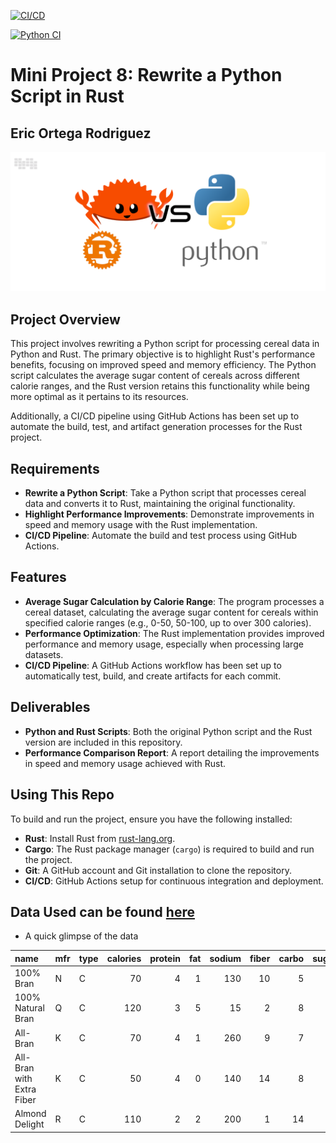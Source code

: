 [![CI/CD](https://github.com/nogibjj/Eric_Ortega_Rodriguez_Mini_Project_8/actions/workflows/rust_CI.yml/badge.svg)](https://github.com/nogibjj/Eric_Ortega_Rodriguez_Mini_Project_8/actions/workflows/rust_CI.yml)

[![Python CI](https://github.com/nogibjj/Eric_Ortega_Rodriguez_Mini_Project_8/actions/workflows/CI.yml/badge.svg)](https://github.com/nogibjj/Eric_Ortega_Rodriguez_Mini_Project_8/actions/workflows/CI.yml)
# Mini Project 8: Rewrite a Python Script in Rust

## Eric Ortega Rodriguez 

![Cereal Data Project](image.png)

## Project Overview

This project involves rewriting a Python script for processing cereal data in Python and Rust. The primary objective is to highlight Rust's performance benefits, focusing on improved speed and memory efficiency. The Python script calculates the average sugar content of cereals across different calorie ranges, and the Rust version retains this functionality while being more optimal as it pertains to its resources.

Additionally, a CI/CD pipeline using GitHub Actions has been set up to automate the build, test, and artifact generation processes for the Rust project.

## Requirements

- **Rewrite a Python Script**: Take a Python script that processes cereal data and converts it to Rust, maintaining the original functionality.
- **Highlight Performance Improvements**: Demonstrate improvements in speed and memory usage with the Rust implementation.
- **CI/CD Pipeline**: Automate the build and test process using GitHub Actions.

## Features

- **Average Sugar Calculation by Calorie Range**: The program processes a cereal dataset, calculating the average sugar content for cereals within specified calorie ranges (e.g., 0-50, 50-100, up to over 300 calories).
- **Performance Optimization**: The Rust implementation provides improved performance and memory usage, especially when processing large datasets.
- **CI/CD Pipeline**: A GitHub Actions workflow has been set up to automatically test, build, and create artifacts for each commit.

## Deliverables 

- **Python and Rust Scripts**: Both the original Python script and the Rust version are included in this repository.
- **Performance Comparison Report**: A report detailing the improvements in speed and memory usage achieved with Rust.

## Using This Repo 

To build and run the project, ensure you have the following installed:

- **Rust**: Install Rust from [rust-lang.org](https://www.rust-lang.org/tools/install).
- **Cargo**: The Rust package manager (`cargo`) is required to build and run the project.
- **Git**: A GitHub account and Git installation to clone the repository.
- **CI/CD**: GitHub Actions setup for continuous integration and deployment.

## Data Used can be found [here](https://www.kaggle.com/datasets/crawford/80-cereals)

- A quick glimpse of the data 

| name                      | mfr   | type   |   calories |   protein |   fat |   sodium |   fiber |   carbo |   sugars |   potass |   vitamins |   shelf |   weight |   cups |   rating |
|:--------------------------|:------|:-------|-----------:|----------:|------:|---------:|--------:|--------:|---------:|---------:|-----------:|--------:|---------:|-------:|---------:|
| 100% Bran                 | N     | C      |         70 |         4 |     1 |      130 |     10 |     5   |        6 |       280 |         25 |       3 |      1   |   0.33 |   68.4   |
| 100% Natural Bran         | Q     | C      |        120 |         3 |     5 |        15 |      2 |     8   |        8 |       135 |          0 |       3 |      1   |   1    |   33.2   |
| All-Bran                  | K     | C      |         70 |         4 |     1 |      260 |      9 |     7   |        5 |       320 |         25 |       3 |      1   |   0.33 |   59.4   |
| All-Bran with Extra Fiber | K     | C      |         50 |         4 |     0 |      140 |     14 |     8   |        0 |       330 |         25 |       3 |      1   |   0.5  |   93.7   |
| Almond Delight            | R     | C      |        110 |         2 |     2 |      200 |      1 |    14   |        8 |        -1 |          25 |       3 |      1   |   0.75 |   34.4   |

